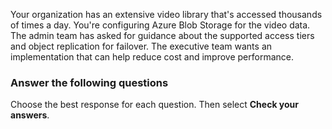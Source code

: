 Your organization has an extensive video library that's accessed thousands of times a day. You're configuring Azure Blob Storage for the video data. The admin team has asked for guidance about the supported access tiers and object replication for failover. The executive team wants an implementation that can help reduce cost and improve performance.

### Answer the following questions

Choose the best response for each question. Then select **Check your answers**.